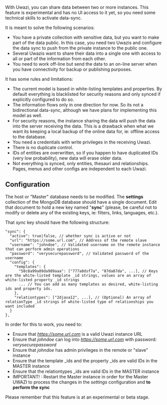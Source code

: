 With Uwazi, you can share data between two or more instances. This feature is experimental and has no UI access to it yet, so you need some technical skills to activate data-sync.

It is meant to solve the following scenarios:
- You have a private collection with sensitive data, but you want to make part of the data public. In this case, you need two Uwazis and configure the data sync to push from the private instance to the public one.
- Several Uwazis want to share their data into a single one with access to all or part of the information from each other.
- You need to work off-line but send the data to an on-line server when you have connectivity for backup or publishing purposes.

It has some rules and limitations:
- The current model is based in white-listing templates and properties. By default everything is blacklisted for security reasons and only synced if explicitly configured to do so.
- The information flows only in one direction for now. So its not a bidirectional data-sync, although we have plans for implementing this model as well.
- For security reasons, the instance sharing the data will push the data into the server receiving the data. This is a drawback when what we want its keeping a local backup of the online data for, ie: offline access to the database.
- You need a credentials with write privileges in the receiving Uwazi.
- There is no duplicate control.
- IDs of entities are overwritten, so if you happen to have duplicated IDs (very low probability), new data will erase older data.
- Not everything is synced, only entities, thesauri and relationships. Pages, menus and other configs are independent to each Uwazi.


## Configuration

The host or "Master" database needs to be modified.  The **settings** collection of the MongoDB database should have a single document.  Edit that document to hold a new key named "**sync**" (please, be careful not to modify or delete any of the existing keys, ie: filters, links, languages, etc.).

That _sync_ key should have the following structure:
```
"sync": {
  "active": true|false, // whether sync is active or not
  "url": "https://some.url.com", // Address of the remote slave
  "username": "johndoe", // Validated username on the remote instance that can perform admin operations
  "password": "verysecurepassword", // Validated password of the username
  "config": {
    "templates": {
      "58c8a99a89da989aaa": ["777a8dsf7a", "87da87da", ...], // Keys are the white-listed template _id strings, values are an array of white-listed property _id strings
      ... // You can add as many templates as desired, white-listing ids and property ids.
    },
    "relationtypes": ["2djava12", ...], // (Optional) An array of relationType _id strings of white-listed type of relationships you want included
  }
},
```

In order for this to work, you need to:
* Ensure that _https://some.url.com_ is a valid Uwazi instance URL
* Ensure that _johndoe_ can log into _https://some.url.com_ with password: _verysecurepassword_
* Ensure that _johndoe_ has admin privileges in the remote or "slave" instance
* Ensure that the template _ids and the property _ids are valid IDs in the MASTER instance
* Ensure that the relationtypes _ids are valid IDs in the MASTER instance
* IMPORTANT! : Restart the Master instance in order for the Master UWAZI to process the changes in the _settings_ configuration and **to perform the sync**

Please remember that this feature is at an experimental or beta stage.